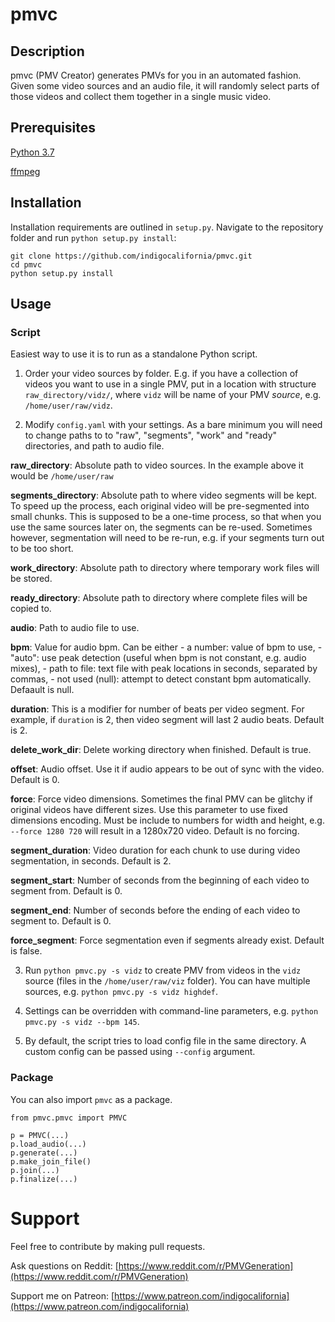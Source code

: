 # pmvc

## Description
pmvc (PMV Creator) generates PMVs for you in an automated fashion. Given some video sources
and an audio file, it will randomly select parts of those videos and collect them together
in a single music video.

## Prerequisites
[Python 3.7](https://www.python.org/downloads/)

[ffmpeg](https://www.ffmpeg.org/)

## Installation
Installation requirements are outlined in `setup.py`. Navigate to the repository folder
and run `python setup.py install`:

```
git clone https://github.com/indigocalifornia/pmvc.git
cd pmvc
python setup.py install
```

## Usage
### Script
Easiest way to use it is to run as a standalone Python script.

1. Order your video sources by folder. E.g. if you have a collection of videos you want to use
in a single PMV, put in a location with structure `raw_directory/vidz/`, where `vidz` will be name of your
PMV *source*, e.g. `/home/user/raw/vidz`.

2. Modify `config.yaml` with your settings. As a bare minimum you will need to change paths to
to "raw", "segments", "work" and "ready" directories, and path to audio file.

**raw_directory**: Absolute path to video sources. In the example above it would be `/home/user/raw`

**segments_directory**: Absolute path to where video segments will be kept. To speed up the process, each original video
will be pre-segmented into small chunks. This is supposed to be a one-time process, so that when you use the same
sources later on, the segments can be re-used. Sometimes however, segmentation will need to be re-run, e.g.
if your segments turn out to be too short.

**work_directory**: Absolute path to directory where temporary work files will be stored.

**ready_directory**: Absolute path to directory where complete files will be copied to.

**audio**: Path to audio file to use.

**bpm**: Value for audio bpm. Can be either
    - a number: value of bpm to use,
    - "auto": use peak detection (useful when bpm is not constant, e.g. audio mixes),
    - path to file: text file with peak locations in seconds, separated by commas,
    - not used (null): attempt to detect constant bpm automatically.
Defaault is null.

**duration**: This is a modifier for number of beats per video segment. For example, if `duration` is 2, then
video segment will last 2 audio beats. Default is 2.

**delete_work_dir**: Delete working directory when finished. Default is true.

**offset**: Audio offset. Use it if audio appears to be out of sync with the video. Default is 0.

**force**: Force video dimensions. Sometimes the final PMV can be glitchy if original videos have different sizes. Use this
parameter to use fixed dimensions encoding. Must be include to numbers for width and height, e.g. `--force 1280 720` will
result in a 1280x720 video. Default is no forcing.

**segment_duration**: Video duration for each chunk to use during video segmentation, in seconds. Default is 2.

**segment_start**: Number of seconds from the beginning of each video to segment from. Default is 0.

**segment_end**: Number of seconds before the ending of each video to segment to. Default is 0.

**force_segment**: Force segmentation even if segments already exist. Default is false.

3. Run `python pmvc.py -s vidz` to create PMV from videos in the `vidz` source (files in the
`/home/user/raw/viz` folder). You can have multiple sources, e.g. `python pmvc.py -s vidz highdef`.

4. Settings can be overridden with command-line parameters, e.g. `python pmvc.py -s vidz --bpm 145`.

5. By default, the script tries to load config file in the same directory. A custom config can be passed using `--config`
argument.

### Package
You can also import `pmvc` as a package.
```
from pmvc.pmvc import PMVC

p = PMVC(...)
p.load_audio(...)
p.generate(...)
p.make_join_file()
p.join(...)
p.finalize(...)
```

# Support
Feel free to contribute by making pull requests.

Ask questions on Reddit: [https://www.reddit.com/r/PMVGeneration](https://www.reddit.com/r/PMVGeneration)

Support me on Patreon: [https://www.patreon.com/indigocalifornia](https://www.patreon.com/indigocalifornia)
